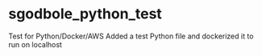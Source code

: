 # sgodbole_python_test
Test for Python/Docker/AWS
Added a test Python file and dockerized it to run on localhost
